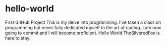 # hello-world
First GitHub Project
This is my delve into programming.  I've taken a class on programming but never fully dedicated myself to the art of coding.  I am now going to commit and I will become proficient.  Hello World TheSilveredFox is here to stay.
